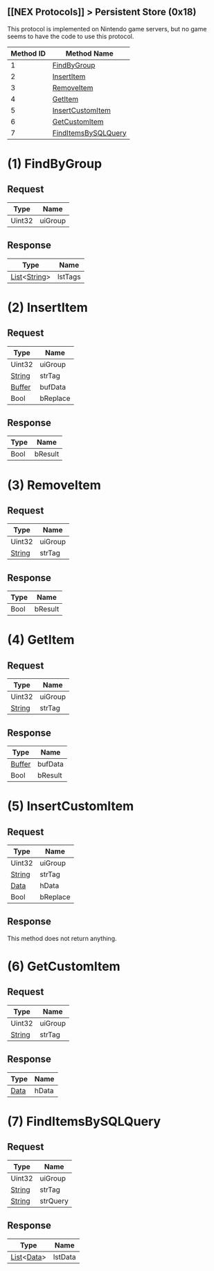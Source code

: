 [[NEX Protocols]] > Persistent Store (0x18)
---

This protocol is implemented on Nintendo game servers, but no game seems to have the code to use this protocol.

| Method ID | Method Name |
| --- | --- |
| 1 | [FindByGroup](#1-findbygroup) |
| 2 | [InsertItem](#2-insertitem) |
| 3 | [RemoveItem](#3-removeitem) |
| 4 | [GetItem](#4-getitem) |
| 5 | [InsertCustomItem](#5-insertcustomitem) |
| 6 | [GetCustomItem](#6-getcustomitem) |
| 7 | [FindItemsBySQLQuery](#7-finditemsbysqlquery) |

# (1) FindByGroup
## Request
| Type | Name |
| --- | --- |
| Uint32 | uiGroup |

## Response
| Type | Name |
| --- | --- |
| [List]&lt;[String]&gt; | lstTags |

# (2) InsertItem
## Request
| Type | Name |
| --- | --- |
| Uint32 | uiGroup |
| [String] | strTag |
| [Buffer] | bufData |
| Bool | bReplace |

## Response
| Type | Name |
| --- | --- |
| Bool | bResult |

# (3) RemoveItem
## Request
| Type | Name |
| --- | --- |
| Uint32 | uiGroup |
| [String] | strTag |

## Response
| Type | Name |
| --- | --- |
| Bool | bResult |

# (4) GetItem
## Request
| Type | Name |
| --- | --- |
| Uint32 | uiGroup |
| [String] | strTag |

## Response
| Type | Name |
| --- | --- |
| [Buffer] | bufData |
| Bool | bResult |

# (5) InsertCustomItem
## Request
| Type | Name |
| --- | --- |
| Uint32 | uiGroup |
| [String] | strTag |
| [Data] | hData |
| Bool | bReplace |

## Response
This method does not return anything.

# (6) GetCustomItem
## Request
| Type | Name |
| --- | --- |
| Uint32 | uiGroup |
| [String] | strTag |

## Response
| Type | Name |
| --- | --- |
| [Data] | hData |

# (7) FindItemsBySQLQuery
## Request
| Type | Name |
| --- | --- |
| Uint32 | uiGroup |
| [String] | strTag |
| [String] | strQuery |

## Response
| Type | Name |
| --- | --- |
| [List]&lt;[Data]&gt; | lstData |

[Buffer]: NEX-Common-Types#buffer
[Data]: NEX-Common-Types#any-data-holder
[List]: NEX-Common-Types#list
[String]: NEX-Common-Types#string